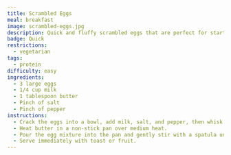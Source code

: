 ```yaml
---
title: Scrambled Eggs
meal: breakfast
image: scrambled-eggs.jpg
description: Quick and fluffy scrambled eggs that are perfect for starting the day.
badge: Quick
restrictions:
  - vegetarian
tags:
  - protein
difficulty: easy
ingredients:
  - 3 large eggs
  - 1/4 cup milk
  - 1 tablespoon butter
  - Pinch of salt
  - Pinch of pepper
instructions:
  - Crack the eggs into a bowl, add milk, salt, and pepper, then whisk until smooth.
  - Heat butter in a non-stick pan over medium heat.
  - Pour the egg mixture into the pan and gently stir with a spatula until the eggs are cooked but still soft.
  - Serve immediately with toast or fruit.
---
```

